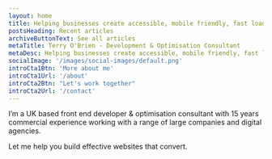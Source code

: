 ```yaml
---
layout: home
title: Helping businesses create accessible, mobile friendly, fast loading websites
postsHeading: Recent articles
archiveButtonText: See all articles
metaTitle: Terry O'Brien - Development & Optimisation Consultant 
metaDesc: Helping businesses create accessible, mobile friendly, fast loading websites. Let me help you build websites that convert and help your users.
socialImage: '/images/social-images/default.png'
introCta1Btn: 'More about me'
introCta1Url: '/about'
introCta2Btn: "Let's work together"
introCta2Url: '/contact'
---
```

I’m a UK based front end developer & optimisation consultant with 15 years commercial experience working with a range of large companies and digital agencies.

Let me help you build effective websites that convert.

